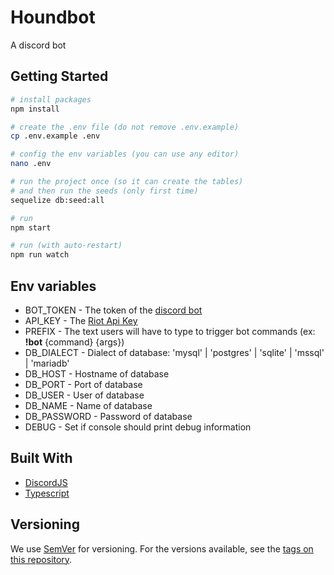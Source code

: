 # Houndbot

A discord bot

## Getting Started

```bash
# install packages
npm install

# create the .env file (do not remove .env.example)
cp .env.example .env

# config the env variables (you can use any editor)
nano .env

# run the project once (so it can create the tables)
# and then run the seeds (only first time)
sequelize db:seed:all

# run
npm start

# run (with auto-restart)
npm run watch
```

## Env variables
* BOT_TOKEN - The token of the [discord bot](https://discordapp.com/developers/applications/)
* API_KEY - The [Riot Api Key](https://developer.riotgames.com/)
* PREFIX - The text users will have to type to trigger bot commands (ex: **!bot** {command} {args})
* DB_DIALECT - Dialect of database: 'mysql' | 'postgres' | 'sqlite' | 'mssql' | 'mariadb'
* DB_HOST - Hostname of database
* DB_PORT - Port of database
* DB_USER - User of database
* DB_NAME - Name of database
* DB_PASSWORD - Password of database
* DEBUG - Set if console should print debug information

## Built With

* [DiscordJS](https://discord.js.org/#/)
* [Typescript](https://www.typescriptlang.org/)

## Versioning

We use [SemVer](http://semver.org/) for versioning. For the versions available, see the [tags on this repository](https://github.com/houndour/houndbot/tags).
